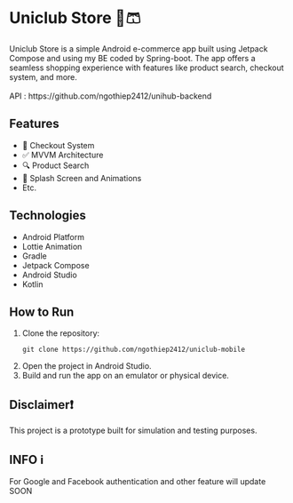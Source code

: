 <h1>Uniclub Store 👕🩳</h1>

<p>Uniclub Store is a simple Android e-commerce app built using Jetpack Compose and using my BE coded by Spring-boot. The app offers a seamless shopping experience with features like product search, checkout system, and more.<br><br>
API : https://github.com/ngothiep2412/unihub-backend
</p>

<h2>Features</h2>
<ul>
  <li>🛒 Checkout System</li>
  <li>✅ MVVM Architecture</li>
  <li>🔍 Product Search</li>
  <li>🚀 Splash Screen and Animations</li>
  <li>Etc.</li>
</ul>

<h2>Technologies</h2>
<ul>
  <li>Android Platform</li>
  <li>Lottie Animation</li>
  <li>Gradle</li>
  <li>Jetpack Compose</li>
  <li>Android Studio</li>
  <li>Kotlin</li>
</ul>

<h2>How to Run</h2>
<ol>
  <li>Clone the repository:
    <pre><code>git clone https://github.com/ngothiep2412/uniclub-mobile</code></pre>
  </li>
  <li>Open the project in Android Studio.</li>
  <li>Build and run the app on an emulator or physical device.</li>
</ol>

<h2>Disclaimer❗</h2>
<p>This project is a prototype built for simulation and testing purposes.</p>

<h2>INFO ℹ️</h2>
<p>For Google and Facebook authentication and other feature will update SOON</p>

